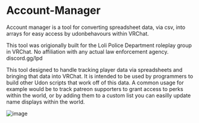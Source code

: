 # Account-Manager
Account manager is a tool for converting spreadsheet data, via csv, into arrays for easy access by udonbehavours within VRChat.

This tool was origionally built for the Loli Police Department roleplay group in VRChat. No affiliation with any actual law enforcement agency. discord.gg/lpd

This tool designed to handle tracking player data via spreadsheets and bringing that data into VRChat. 
It is intended to be used by programmers to build other Udon scripts that work off of this data.
A common usage for example would be to track patreon supporters to grant access to perks within the world, 
or by adding them to a custom list you can easilly update name displays within the world.

![image](https://user-images.githubusercontent.com/429522/179320520-f28807fe-333a-44a5-b8c7-e7a4d14d9b1b.png)
